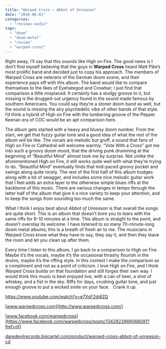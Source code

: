 ```yaml
---
title: "Warped Cross – Abbot of Unreason"
date: "2016-06-01"
categories: 
  - "reviews-audio"
tags: 
  - "doom"
  - "doom-metal"
  - "review"
  - "warped-cross"
---
```


Right away, I’ll say that this sounds like High on Fire. The good news is I don’t find myself believing that the guys in **Warped Cross** heard Matt Pike’s most prolific band and decided just to copy his approach. The members of Warped Cross are veterans of the German doom scene, and their experience pays off with this album. The band would like to compare themselves to the likes of Eyehategod and Crowbar; I just find that comparison a little misplaced. It certainly has a sludgy groove to it, but missing is the drugged-out urgency found in the sound made famous by southern Americans. You could say they’re a stoner doom band as well, but the sound is missing the airy psychedelic vibe of other bands of that style. I’d think a hybrid of High on Fire with the lumbering groove of the Pepper Keenan era of COC would be an apt comparison here.

The album gets started with a heavy and bluesy doom number. From the start, we get that fuzzy guitar tone and a good idea of what the rest of the album will be like. The vocals are melodic but gruff, a sound that fans of High on Fire or Cathedral will welcome warmly. “Vote With a Cross” got me into such a groovy doom mood, that the driving punk drumming at the beginning of “Beautiful Mind” almost took me by surprise. Not unlike the aforementioned High on Fire, it still works quite well with what they’re trying to do. “Beautiful Mind” eventually finds that mid-paced groovy pocket and swings along quite nicely. The rest of the first half of this album trudges along with a bit of swagger, and includes some nice melodic guitar work that I feel adds an extra layer to the otherwise simple blues riffs at the backbone of this music. There are various changes in tempo through the latter half of the album that give it a nice variety to keep your attention, and to keep the songs from sounding too much the same.

What I think I enjoy best about _Abbot of Unreason_ is that overall the songs are quite short. This is an album that doesn’t bore you to tears with the same riffs for 8-10 minutes at a time. This album is straight to the point, and doesn’t overstay its welcome. I have listened to so many 70-minute-long doom metal albums; this is a breath of fresh air to me. The musicians in Warped Cross know what they have to say, they say it, and then they leave the room and let you clean up after them.

Every time I listen to this album, I go back to a comparison to High on Fire. Maybe it’s the vocals, maybe it’s the occasional thrashy flourish in the drums, maybe it’s the riffing style. In this context I make the comparison as a compliment and not as a point of criticism. I love High on Fire, and I think Warped Cross builds on that foundation and still forges their own way. I would think this music is best enjoyed live, with a can of beer, a shot of whiskey, and a fist in the sky. Riffs for days, crushing guitar tone, and just enough groove to put a wicked smile on your face.   Crank it up.

https://www.youtube.com/watch?v=e7XsF2ddIZQ

[www.warpedcross.com](http://www.warpedcross.com/)

[www.facebook.com/warpedcross](https://www.facebook.com/warpedcross/posts/1342822869068091?fref=nf)

[daredevilrecords.bigcartel.com/product/warped-cross-abbot-of-unreason-cd](http://daredevilrecords.bigcartel.com/product/warped-cross-abbot-of-unreason-cd)

